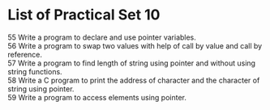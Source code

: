 # List of Practical Set 10 

55 	Write a program to declare and use pointer variables.   
56 	Write a program to swap two values with help of call by value and call by reference.    
57 	Write a program to find length of string using pointer and without using string functions.  
58 	Write a C program to print the address of character and the character of string using pointer.  
59 	Write a program to access elements using pointer.        